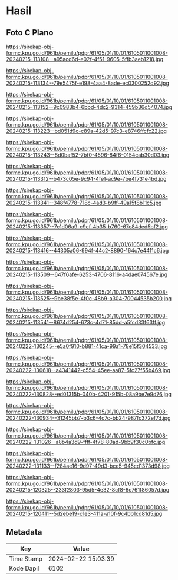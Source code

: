 # Hasil

## Foto C Plano

https://sirekap-obj-formc.kpu.go.id/961b/pemilu/pdpr/61/05/01/10/01/6105011001008-20240215-113108--a95acd6d-e02f-4f51-9605-5ffb3aeb1218.jpg

https://sirekap-obj-formc.kpu.go.id/961b/pemilu/pdpr/61/05/01/10/01/6105011001008-20240215-113134--79e5475f-e198-4aa4-8ade-ec0300252d92.jpg

https://sirekap-obj-formc.kpu.go.id/961b/pemilu/pdpr/61/05/01/10/01/6105011001008-20240215-113152--9c0983b4-6bbd-4dc2-9314-459b36d54074.jpg

https://sirekap-obj-formc.kpu.go.id/961b/pemilu/pdpr/61/05/01/10/01/6105011001008-20240215-113223--bd051d9c-c89a-42d5-97c3-e8746ffcfc22.jpg

https://sirekap-obj-formc.kpu.go.id/961b/pemilu/pdpr/61/05/01/10/01/6105011001008-20240215-113243--8d0baf52-7bf0-4596-84f6-0154cab30d03.jpg

https://sirekap-obj-formc.kpu.go.id/961b/pemilu/pdpr/61/05/01/10/01/6105011001008-20240215-113312--b473c05e-9c94-4fe1-ac9e-7be4f731e4bd.jpg

https://sirekap-obj-formc.kpu.go.id/961b/pemilu/pdpr/61/05/01/10/01/6105011001008-20240215-113341--348f4778-718c-4ad3-b9ff-49a15f8b11c5.jpg

https://sirekap-obj-formc.kpu.go.id/961b/pemilu/pdpr/61/05/01/10/01/6105011001008-20240215-113357--7c1d06a9-c9cf-4b35-b760-67c84ded5bf2.jpg

https://sirekap-obj-formc.kpu.go.id/961b/pemilu/pdpr/61/05/01/10/01/6105011001008-20240215-113416--44305a06-994f-44c2-8890-164c7e4411c6.jpg

https://sirekap-obj-formc.kpu.go.id/961b/pemilu/pdpr/61/05/01/10/01/6105011001008-20240215-113509--647f6afe-6253-4706-8116-a4dae074567e.jpg

https://sirekap-obj-formc.kpu.go.id/961b/pemilu/pdpr/61/05/01/10/01/6105011001008-20240215-113525--9be38f5e-4f0c-48b9-a304-70044535b200.jpg

https://sirekap-obj-formc.kpu.go.id/961b/pemilu/pdpr/61/05/01/10/01/6105011001008-20240215-113541--8674d254-673c-4d71-85dd-a5fcd33f63ff.jpg

https://sirekap-obj-formc.kpu.go.id/961b/pemilu/pdpr/61/05/01/10/01/6105011001008-20240222-130245--e5a0f910-b881-41ca-99a1-78e15f304533.jpg

https://sirekap-obj-formc.kpu.go.id/961b/pemilu/pdpr/61/05/01/10/01/6105011001008-20240222-130618--a4341442-c554-45ee-aa87-5fc27f55b469.jpg

https://sirekap-obj-formc.kpu.go.id/961b/pemilu/pdpr/61/05/01/10/01/6105011001008-20240222-130828--ed01315b-040b-4201-915b-08a9be7e9d76.jpg

https://sirekap-obj-formc.kpu.go.id/961b/pemilu/pdpr/61/05/01/10/01/6105011001008-20240222-130934--31245bb7-b3c6-4c7c-bb24-987fc372ef7d.jpg

https://sirekap-obj-formc.kpu.go.id/961b/pemilu/pdpr/61/05/01/10/01/6105011001008-20240222-131026--a8b4a3d9-ffff-4f78-80ad-9bb9f30c0bfc.jpg

https://sirekap-obj-formc.kpu.go.id/961b/pemilu/pdpr/61/05/01/10/01/6105011001008-20240222-131133--f284ae16-9d97-49d3-bce5-945cd1373d98.jpg

https://sirekap-obj-formc.kpu.go.id/961b/pemilu/pdpr/61/05/01/10/01/6105011001008-20240215-120325--233f2803-95d5-4e32-8cf8-6c761f86057d.jpg

https://sirekap-obj-formc.kpu.go.id/961b/pemilu/pdpr/61/05/01/10/01/6105011001008-20240215-120411--5d2ebe19-c1e3-411a-a10f-9c4bb1cd81d5.jpg


## Metadata

| Key        | Value               |
| ---------- | ------------------- |
| Time Stamp | 2024-02-22 15:03:39 |
| Kode Dapil | 6102                |



